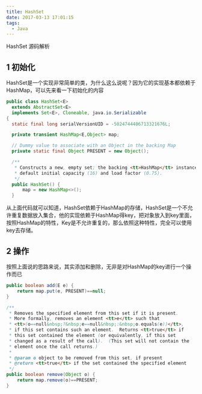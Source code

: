 ```yaml
---
title: HashSet
date: 2017-03-13 17:01:15
tags:
  - Java
---
```

HashSet 源码解析

## 1 初始化

HashSet是一个实现非常简单的类，为什么这么说呢？因为它的实现基本都依赖于HashMap，可以先来看一下初始化的内容

```java
public class HashSet<E>
  extends AbstractSet<E>
  implements Set<E>, Cloneable, java.io.Serializable
{
  static final long serialVersionUID = -5024744406713321676L;

  private transient HashMap<E,Object> map;

  // Dummy value to associate with an Object in the backing Map
  private static final Object PRESENT = new Object();

  /**
   * Constructs a new, empty set; the backing <tt>HashMap</tt> instance has
   * default initial capacity (16) and load factor (0.75).
   */
  public HashSet() {
      map = new HashMap<>();
  }

```
从上面代码就可以知道，HashSet依赖于HashMap的存储，HashSet是一个不允许重复数据放入集合，他的实现依赖于HashMap得key，把对象放入到key里面，按照HashMap的特性，Key是不允许重复的，那么依照这种特性，完全可以使用key去存储。

## 2 操作

按照上面说的思路来说，其实添加和删除，无非是对HashMap的key进行一个操作而已

```java
public boolean add(E e) {
    return map.put(e, PRESENT)==null;
}

/**
 * Removes the specified element from this set if it is present.
 * More formally, removes an element <tt>e</tt> such that
 * <tt>(o==null&nbsp;?&nbsp;e==null&nbsp;:&nbsp;o.equals(e))</tt>,
 * if this set contains such an element.  Returns <tt>true</tt> if
 * this set contained the element (or equivalently, if this set
 * changed as a result of the call).  (This set will not contain the
 * element once the call returns.)
 *
 * @param o object to be removed from this set, if present
 * @return <tt>true</tt> if the set contained the specified element
 */
public boolean remove(Object o) {
    return map.remove(o)==PRESENT;
}

```
